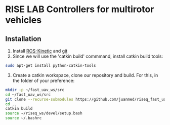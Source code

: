 # RISE LAB Controllers for multirotor vehicles

## Installation

1. Install [ROS-Kinetic](http://wiki.ros.org/kinetic/Installation/Ubuntu) and [git](https://help.ubuntu.com/lts/serverguide/git.html.en)
2. Since we will use the 'catkin build' commmand, install catkin build tools:

```bash
sudo apt-get install python-catkin-tools
```

3. Create a catkin workspace, clone our repository and build. For this, in the folder of your preference:

```bash
mkdir -p ~/fast_uav_ws/src
cd ~/fast_uav_ws/src
git clone --recurse-submodules https://github.com/juanmed/riseq_fast_uav .
cd ..
catkin build
source ~/riseq_ws/devel/setup.bash
source ~/.bashrc
```



